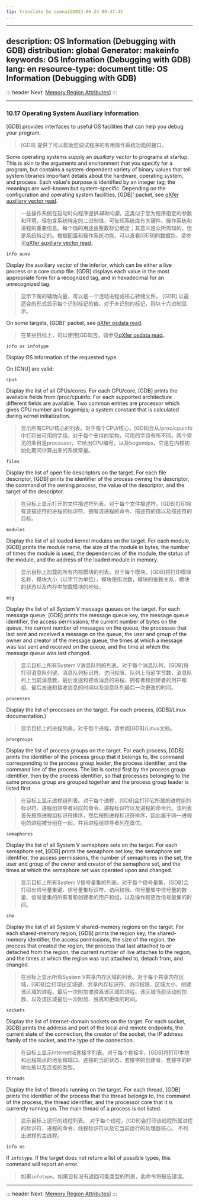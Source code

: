 ```yaml
---
tip: translate by openai@2023-06-24 00:47:43
...
```

---
description: OS Information (Debugging with GDB)
distribution: global
Generator: makeinfo
keywords: OS Information (Debugging with GDB)
lang: en
resource-type: document
title: OS Information (Debugging with GDB)
---
::: header
Next: [Memory Region Attributes](Memory-Region-Attributes.html#Memory-Region-Attributes)]
:::

---

### 10.17 Operating System Auxiliary Information


[GDB] provides interfaces to useful OS facilities that can help you debug your program.

> [GDB] 提供了可以帮助您调试程序的有用操作系统功能的接口。


Some operating systems supply an *auxiliary vector* to programs at startup. This is akin to the arguments and environment that you specify for a program, but contains a system-dependent variety of binary values that tell system libraries important details about the hardware, operating system, and process. Each value's purpose is identified by an integer tag; the meanings are well-known but system-specific. Depending on the configuration and operating system facilities, [GDB]' packet, see [qXfer auxiliary vector read](General-Query-Packets.html#qXfer-auxiliary-vector-read).

> 一些操作系统在启动时向程序提供*辅助向量*。这类似于您为程序指定的参数和环境，但包含系统特定的二进制值，可告知系统库有关硬件、操作系统和进程的重要信息。每个值的用途由整数标记确定；其意义是众所周知的，但是系统特定的。根据配置和操作系统功能，可以查看[GDB]的数据包，请参见[qXfer auxiliary vector read](General-Query-Packets.html#qXfer-auxiliary-vector-read)。

`info auxv`


Display the auxiliary vector of the inferior, which can be either a live process or a core dump file. [GDB] displays each value in the most appropriate form for a recognized tag, and in hexadecimal for an unrecognized tag.

> 显示下属的辅助向量，可以是一个活动进程或核心转储文件。 [GDB] 以最适合的形式显示每个识别标记的值，对于未识别的标记，则以十六进制显示。


On some targets, [GDB]' packet, see [qXfer osdata read](General-Query-Packets.html#qXfer-osdata-read).

> 在某些目标上，可以使用[GDB]包，请参见[qXfer osdata read](General-Query-Packets.html#qXfer-osdata-read)。

`info os infotype`

Display OS information of the requested type.

On [GNU] are valid:

`cpus`


Display the list of all CPUs/cores. For each CPU/core, [GDB] prints the available fields from /proc/cpuinfo. For each supported architecture different fields are available. Two common entries are processor which gives CPU number and bogomips; a system constant that is calculated during kernel initialization.

> 显示所有CPU/核心的列表。对于每个CPU/核心，[GDB]会从/proc/cpuinfo中打印出可用的字段。对于每个支持的架构，可用的字段有所不同。两个常见的条目是processor，它给出CPU编号，以及bogomips，它是在内核初始化期间计算出来的系统常量。

`files`


Display the list of open file descriptors on the target. For each file descriptor, [GDB] prints the identifier of the process owning the descriptor, the command of the owning process, the value of the descriptor, and the target of the descriptor.

> 在目标上显示打开的文件描述符列表。对于每个文件描述符，[GDB]打印拥有该描述符的进程的标识符、拥有该进程的命令、描述符的值以及描述符的目标。

`modules`


Display the list of all loaded kernel modules on the target. For each module, [GDB] prints the module name, the size of the module in bytes, the number of times the module is used, the dependencies of the module, the status of the module, and the address of the loaded module in memory.

> 显示目标上加载的所有内核模块的列表。对于每个模块，[GDB]将打印模块名称，模块大小（以字节为单位），模块使用次数，模块的依赖关系，模块的状态以及内存中加载模块的地址。

`msg`


Display the list of all System V message queues on the target. For each message queue, [GDB] prints the message queue key, the message queue identifier, the access permissions, the current number of bytes on the queue, the current number of messages on the queue, the processes that last sent and received a message on the queue, the user and group of the owner and creator of the message queue, the times at which a message was last sent and received on the queue, and the time at which the message queue was last changed.

> 显示目标上所有System V消息队列的列表。对于每个消息队列，[GDB]将打印消息队列键、消息队列标识符、访问权限、队列上当前字节数、消息队列上当前消息数、最后发送和接收消息的进程、拥有者和创建者的用户和组、最后发送和接收消息的时间以及消息队列最后一次更改的时间。

`processes`


Display the list of processes on the target. For each process, [GDB]/Linux documentation.)

> 显示目标上的进程列表。对于每个进程，请参阅[GDB]/Linux文档。

`procgroups`


Display the list of process groups on the target. For each process, [GDB] prints the identifier of the process group that it belongs to, the command corresponding to the process group leader, the process identifier, and the command line of the process. The list is sorted first by the process group identifier, then by the process identifier, so that processes belonging to the same process group are grouped together and the process group leader is listed first.

> 在目标上显示进程组列表。对于每个进程，[GDB]会打印它所属的进程组的标识符、进程组领导者对应的命令、进程标识符以及进程的命令行。该列表首先按照进程组标识符排序，然后按照进程标识符排序，因此属于同一进程组的进程被分组在一起，并且进程组领导者列在首位。

`semaphores`


Display the list of all System V semaphore sets on the target. For each semaphore set, [GDB] prints the semaphore set key, the semaphore set identifier, the access permissions, the number of semaphores in the set, the user and group of the owner and creator of the semaphore set, and the times at which the semaphore set was operated upon and changed.

> 显示目标上所有System V信号量集的列表。对于每个信号量集，[GDB]会打印出信号量集键、信号量集标识符、访问权限、信号量集中信号量的数量、信号量集的所有者和创建者的用户和组，以及操作和更改信号量集的时间。

`shm`


Display the list of all System V shared-memory regions on the target. For each shared-memory region, [GDB] prints the region key, the shared-memory identifier, the access permissions, the size of the region, the process that created the region, the process that last attached to or detached from the region, the current number of live attaches to the region, and the times at which the region was last attached to, detach from, and changed.

> 在目标上显示所有System V共享内存区域的列表。对于每个共享内存区域，[GDB]会打印出区域键、共享内存标识符、访问权限、区域大小、创建该区域的进程、最后一次附加或脱离该区域的进程、该区域当前活动附加数、以及该区域最后一次附加、脱离和更改的时间。

`sockets`


Display the list of Internet-domain sockets on the target. For each socket, [GDB] prints the address and port of the local and remote endpoints, the current state of the connection, the creator of the socket, the IP address family of the socket, and the type of the connection.

> 在目标上显示Internet域套接字列表。对于每个套接字，[GDB]将打印本地和远程端点的地址和端口、连接的当前状态、套接字的创建者、套接字的IP地址族以及连接的类型。

`threads`


Display the list of threads running on the target. For each thread, [GDB] prints the identifier of the process that the thread belongs to, the command of the process, the thread identifier, and the processor core that it is currently running on. The main thread of a process is not listed.

> 显示目标上运行的线程列表。 对于每个线程，[GDB]会打印该线程所属进程的标识符、进程的命令、线程标识符以及它当前运行的处理器核心。 不列出进程的主线程。

`info os`


If `infotype`. If the target does not return a list of possible types, this command will report an error.

> 如果`infotype`。如果目标没有返回可能类型的列表，此命令将报告错误。

---

::: header
Next: [Memory Region Attributes](Memory-Region-Attributes.html#Memory-Region-Attributes)]
:::
